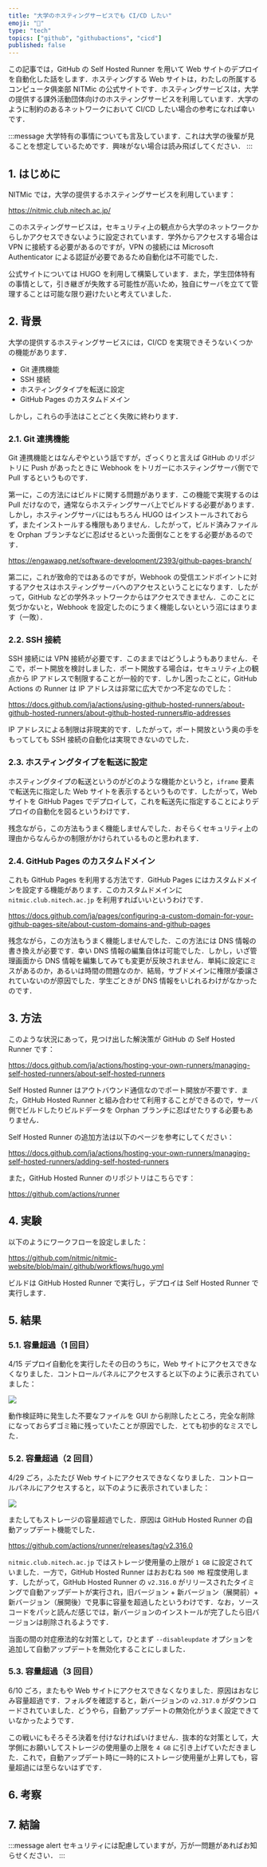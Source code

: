 ```yaml
---
title: "大学のホスティングサービスでも CI/CD したい"
emoji: "🤖"
type: "tech"
topics: ["github", "githubactions", "cicd"]
published: false
---
```


この記事では，GitHub の Self Hosted Runner を用いて Web サイトのデプロイを自動化した話をします．ホスティングする Web サイトは，わたしの所属するコンピュータ俱楽部 NITMic の公式サイトです．ホスティングサービスは，大学の提供する課外活動団体向けのホスティングサービスを利用しています．大学のように制約のあるネットワークにおいて CI/CD したい場合の参考になれば幸いです．

:::message
大学特有の事情についても言及しています．これは大学の後輩が見ることを想定しているためです．興味がない場合は読み飛ばしてください．
:::

## 1. はじめに

NITMic では，大学の提供するホスティングサービスを利用しています：

https://nitmic.club.nitech.ac.jp/

このホスティングサービスは，セキュリティ上の観点から大学のネットワークからしかアクセスできないように設定されています．学外からアクセスする場合は VPN に接続する必要があるのですが，VPN の接続には Microsoft Authenticator による認証が必要であるため自動化は不可能でした．

公式サイトについては HUGO を利用して構築しています．また，学生団体特有の事情として，引き継ぎが失敗する可能性が高いため，独自にサーバを立てて管理することは可能な限り避けたいと考えていました．

## 2. 背景

大学の提供するホスティングサービスには，CI/CD を実現できそうないくつかの機能があります．

- Git 連携機能
- SSH 接続
- ホスティングタイプを転送に設定
- GitHub Pages のカスタムドメイン

しかし，これらの手法はことごとく失敗に終わります．

### 2.1. Git 連携機能

Git 連携機能とはなんぞやという話ですが，ざっくりと言えば GitHub のリポジトリに Push があったときに Webhook をトリガーにホスティングサーバ側でで Pull するというものです．

第一に，この方法にはビルドに関する問題があります．この機能で実現するのは Pull だけなので，通常ならホスティングサーバ上でビルドする必要があります．しかし，ホスティングサーバにはもちろん HUGO はインストールされておらず，またインストールする権限もありません．したがって，ビルド済みファイルを Orphan ブランチなどに忍ばせるといった面倒なことをする必要があるのです．

https://engawapg.net/software-development/2393/github-pages-branch/

第二に，これが致命的ではあるのですが，Webhook の受信エンドポイントに対するアクセスはホスティングサーバへのアクセスということになります．したがって，GitHub などの学外ネットワークからはアクセスできません．このことに気づかないと，Webhook を設定したのにうまく機能しないという沼にはまります（一敗）．

### 2.2. SSH 接続

SSH 接続には VPN 接続が必要です．このままではどうしようもありません．そこで，ポート開放を検討しました．ポート開放する場合は，セキュリティ上の観点から IP アドレスで制限することが一般的です．しかし困ったことに，GitHub Actions の Runner は IP アドレスは非常に広大でかつ不定なのでした：

https://docs.github.com/ja/actions/using-github-hosted-runners/about-github-hosted-runners/about-github-hosted-runners#ip-addresses

IP アドレスによる制限は非現実的です．したがって，ポート開放という奥の手をもってしても SSH 接続の自動化は実現できないのでした．

### 2.3. ホスティングタイプを転送に設定

ホスティングタイプの転送というのがどのような機能かというと，`iframe` 要素で転送先に指定した Web サイトを表示するというものです．したがって，Web サイトを GitHub Pages でデプロイして，これを転送先に指定することによりデプロイの自動化を図るというわけです．

残念ながら，この方法もうまく機能しませんでした．おそらくセキュリティ上の理由からなんらかの制限がかけられているものと思われます．

### 2.4. GitHub Pages のカスタムドメイン

これも GitHub Pages を利用する方法です．GitHub Pages にはカスタムドメインを設定する機能があります．このカスタムドメインに `nitmic.club.nitech.ac.jp` を利用すればいいというわけです．

https://docs.github.com/ja/pages/configuring-a-custom-domain-for-your-github-pages-site/about-custom-domains-and-github-pages

残念ながら，この方法もうまく機能しませんでした．この方法には DNS 情報の書き換えが必要です．幸い DNS 情報の編集自体は可能でした．しかし，いざ管理画面から DNS 情報を編集してみても変更が反映されません．単純に設定にミスがあるのか，あるいは時間の問題なのか．結局，サブドメインに権限が委譲されていないのが原因でした．学生ごときが DNS 情報をいじれるわけがなかったのです．

## 3. 方法

このような状況にあって，見つけ出した解決策が GitHub の Self Hosted Runner です：

https://docs.github.com/ja/actions/hosting-your-own-runners/managing-self-hosted-runners/about-self-hosted-runners

Self Hosted Runner はアウトバウンド通信なのでポート開放が不要です．また，GitHub Hosted Runner と組み合わせて利用することができるので，サーバ側でビルドしたりビルドデータを Orphan ブランチに忍ばせたりする必要もありません．

Self Hosted Runner の追加方法は以下のページを参考にしてください：

https://docs.github.com/ja/actions/hosting-your-own-runners/managing-self-hosted-runners/adding-self-hosted-runners

また，GitHub Hosted Runner のリポジトリはこちらです：

https://github.com/actions/runner

## 4. 実験

以下のようにワークフローを設定しました：

https://github.com/nitmic/nitmic-website/blob/main/.github/workflows/hugo.yml

ビルドは GitHub Hosted Runner で実行し，デプロイは Self Hosted Runner で実行します．

## 5. 結果

### 5.1. 容量超過（1 回目）

4/15 デプロイ自動化を実行したその日のうちに，Web サイトにアクセスできなくなりました．コントロールパネルにアクセスすると以下のように表示されていました：

![](https://storage.googleapis.com/zenn-user-upload/01e7f2015662-20240618.png)

動作検証時に発生した不要なファイルを GUI から削除したところ，完全な削除になっておらずゴミ箱に残っていたことが原因でした．とても初歩的なミスでした．

### 5.2. 容量超過（2 回目）

4/29 ごろ，ふたたび Web サイトにアクセスできなくなりました．コントロールパネルにアクセスすると，以下のように表示されていました：

![](https://storage.googleapis.com/zenn-user-upload/02583d1a2178-20240618.png)

またしてもストレージの容量超過でした．原因は GitHub Hosted Runner の自動アップデート機能でした．

https://github.com/actions/runner/releases/tag/v2.316.0

`nitmic.club.nitech.ac.jp` ではストレージ使用量の上限が `1 GB` に設定されていました．一方で，GitHub Hosted Runner はおおむね `500 MB` 程度使用します．したがって，GitHub Hosted Runner の `v2.316.0` がリリースされたタイミングで自動アップデートが実行され，旧バージョン + 新バージョン（展開前）+ 新バージョン（展開後）で見事に容量を超過したというわけです．なお，ソースコードをパッと読んだ感じでは，新バージョンのインストールが完了したら旧バージョンは削除されるようです．

当面の間の対症療法的な対策として，ひとまず `--disableupdate` オプションを追加して自動アップデートを無効化することにしました．

### 5.3. 容量超過（3 回目）

6/10 ごろ，またもや Web サイトにアクセスできなくなりました．原因はおなじみ容量超過です．フォルダを確認すると，新バージョンの `v2.317.0` がダウンロードされていました．どうやら，自動アップデートの無効化がうまく設定できていなかったようです．

この戦いにもそろそろ決着を付けなければいけません．抜本的な対策として，大学側にお願いしてストレージの使用量の上限を `4 GB` に引き上げていただきました．これで，自動アップデート時に一時的にストレージ使用量が上昇しても，容量超過には至らないはずです．

## 6. 考察



## 7. 結論

:::message alert
セキュリティには配慮していますが，万が一問題があればお知らせください．
:::
